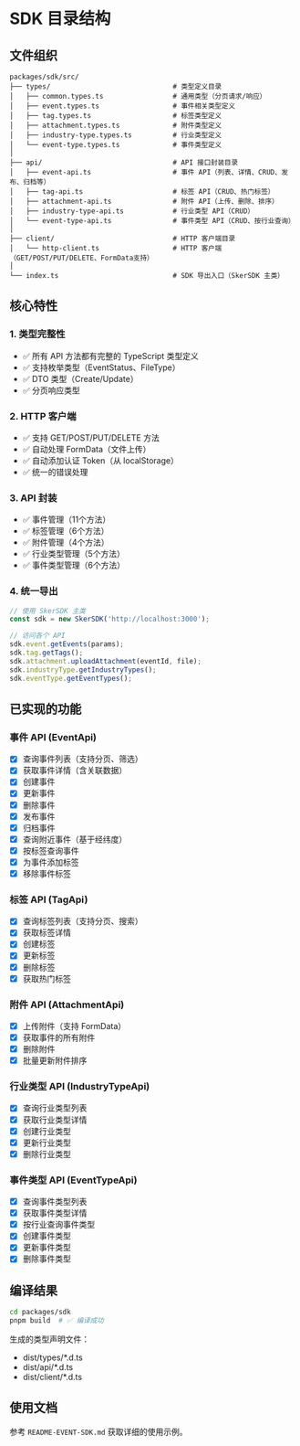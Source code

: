 # SDK 目录结构

## 文件组织

```
packages/sdk/src/
├── types/                              # 类型定义目录
│   ├── common.types.ts                 # 通用类型（分页请求/响应）
│   ├── event.types.ts                  # 事件相关类型定义
│   ├── tag.types.ts                    # 标签类型定义
│   ├── attachment.types.ts             # 附件类型定义
│   ├── industry-type.types.ts          # 行业类型定义
│   └── event-type.types.ts             # 事件类型定义
│
├── api/                                # API 接口封装目录
│   ├── event-api.ts                    # 事件 API（列表、详情、CRUD、发布、归档等）
│   ├── tag-api.ts                      # 标签 API（CRUD、热门标签）
│   ├── attachment-api.ts               # 附件 API（上传、删除、排序）
│   ├── industry-type-api.ts            # 行业类型 API（CRUD）
│   └── event-type-api.ts               # 事件类型 API（CRUD、按行业查询）
│
├── client/                             # HTTP 客户端目录
│   └── http-client.ts                  # HTTP 客户端（GET/POST/PUT/DELETE、FormData支持）
│
└── index.ts                            # SDK 导出入口（SkerSDK 主类）
```

## 核心特性

### 1. 类型完整性
- ✅ 所有 API 方法都有完整的 TypeScript 类型定义
- ✅ 支持枚举类型（EventStatus、FileType）
- ✅ DTO 类型（Create/Update）
- ✅ 分页响应类型

### 2. HTTP 客户端
- ✅ 支持 GET/POST/PUT/DELETE 方法
- ✅ 自动处理 FormData（文件上传）
- ✅ 自动添加认证 Token（从 localStorage）
- ✅ 统一的错误处理

### 3. API 封装
- ✅ 事件管理（11个方法）
- ✅ 标签管理（6个方法）
- ✅ 附件管理（4个方法）
- ✅ 行业类型管理（5个方法）
- ✅ 事件类型管理（6个方法）

### 4. 统一导出
```typescript
// 使用 SkerSDK 主类
const sdk = new SkerSDK('http://localhost:3000');

// 访问各个 API
sdk.event.getEvents(params);
sdk.tag.getTags();
sdk.attachment.uploadAttachment(eventId, file);
sdk.industryType.getIndustryTypes();
sdk.eventType.getEventTypes();
```

## 已实现的功能

### 事件 API (EventApi)
- [x] 查询事件列表（支持分页、筛选）
- [x] 获取事件详情（含关联数据）
- [x] 创建事件
- [x] 更新事件
- [x] 删除事件
- [x] 发布事件
- [x] 归档事件
- [x] 查询附近事件（基于经纬度）
- [x] 按标签查询事件
- [x] 为事件添加标签
- [x] 移除事件标签

### 标签 API (TagApi)
- [x] 查询标签列表（支持分页、搜索）
- [x] 获取标签详情
- [x] 创建标签
- [x] 更新标签
- [x] 删除标签
- [x] 获取热门标签

### 附件 API (AttachmentApi)
- [x] 上传附件（支持 FormData）
- [x] 获取事件的所有附件
- [x] 删除附件
- [x] 批量更新附件排序

### 行业类型 API (IndustryTypeApi)
- [x] 查询行业类型列表
- [x] 获取行业类型详情
- [x] 创建行业类型
- [x] 更新行业类型
- [x] 删除行业类型

### 事件类型 API (EventTypeApi)
- [x] 查询事件类型列表
- [x] 获取事件类型详情
- [x] 按行业查询事件类型
- [x] 创建事件类型
- [x] 更新事件类型
- [x] 删除事件类型

## 编译结果

```bash
cd packages/sdk
pnpm build  # ✅ 编译成功
```

生成的类型声明文件：
- dist/types/*.d.ts
- dist/api/*.d.ts
- dist/client/*.d.ts

## 使用文档

参考 `README-EVENT-SDK.md` 获取详细的使用示例。
